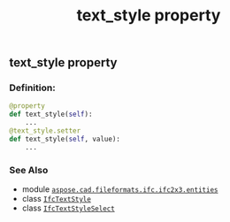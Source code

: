 ﻿---
title: text_style property
second_title: Aspose.CAD for Python via .NET API References
description: 
type: docs
weight: 90
url: /python-net/aspose.cad.fileformats.ifc.ifc2x3.entities/ifctextstyle/text_style/
is_root: false
---

## text_style property

### Definition:
```python
@property
def text_style(self):
    ...
@text_style.setter
def text_style(self, value):
    ...
```

### See Also
* module [`aspose.cad.fileformats.ifc.ifc2x3.entities`](../../)
* class [`IfcTextStyle`](/cad/python-net/aspose.cad.fileformats.ifc.ifc2x3.entities/ifctextstyle)
* class [`IfcTextStyleSelect`](/cad/python-net/aspose.cad.fileformats.ifc.ifc2x3.types/ifctextstyleselect)
